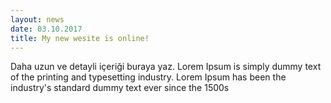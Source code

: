 ```yaml
---
layout: news
date: 03.10.2017
title: My new wesite is online!
---
```

Daha uzun ve detayli içeriği buraya yaz.
Lorem Ipsum is simply dummy text of the printing and typesetting industry. Lorem Ipsum has been the industry's standard dummy text ever since the 1500s 